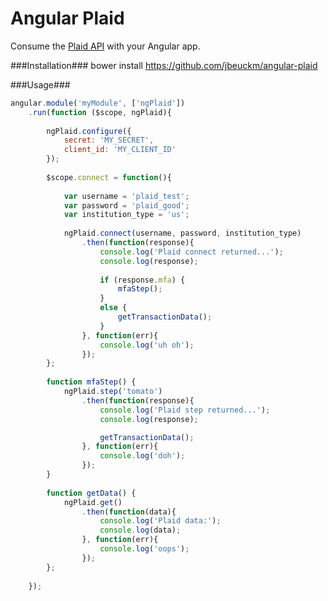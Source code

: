 Angular Plaid
==============

Consume the [Plaid API](https://plaid.com/docs/) with your Angular app.

###Installation###
bower install https://github.com/jbeuckm/angular-plaid

###Usage###

```javascript
angular.module('myModule', ['ngPlaid'])
	.run(function ($scope, ngPlaid){
	
		ngPlaid.configure({
			secret: 'MY_SECRET',
			client_id: 'MY_CLIENT_ID'
		});
		
		$scope.connect = function(){
		
			var username = 'plaid_test';
			var password = 'plaid_good';
			var institution_type = 'us';
		
			ngPlaid.connect(username, password, institution_type)
				.then(function(response){
					console.log('Plaid connect returned...');
					console.log(response);
					
					if (response.mfa) {
						mfaStep();
					}
					else {
						getTransactionData();
					}
				}, function(err){
					console.log('uh oh');
				});
		};
		
		function mfaStep() {
			ngPlaid.step('tomato')
				.then(function(response){
					console.log('Plaid step returned...');
					console.log(response);

					getTransactionData();
				}, function(err){
					console.log('doh');
				});
		}
		
		function getData() {
			ngPlaid.get()
				.then(function(data){
					console.log('Plaid data:');
					console.log(data);
				}, function(err){
					console.log('oops');
				});
		};
		
	});
```

